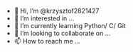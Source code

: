 - 👋 Hi, I’m @krzysztof2821427
- 👀 I’m interested in ...
- 🌱 I’m currently learning Python/ C/ Git 
- 💞️ I’m looking to collaborate on ...
- 📫 How to reach me ...

<!---
krzysztof2821427/krzysztof2821427 is a ✨ special ✨ repository because its `README.md` (this file) appears on your GitHub profile.
You can click the Preview link to take a look at your changes.
--->
